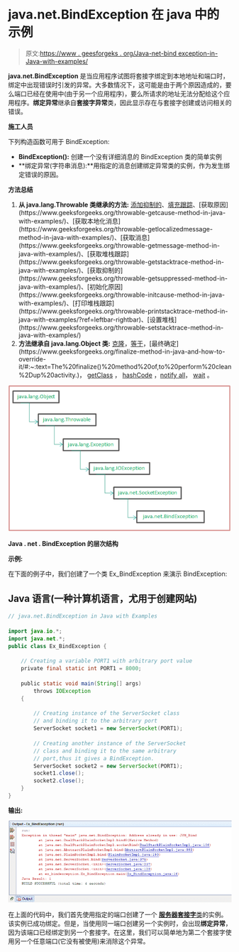 # java.net.BindException 在 java 中的示例

> 原文:[https://www . geesforgeks . org/Java-net-bind exception-in-Java-with-examples/](https://www.geeksforgeeks.org/java-net-bindexception-in-java-with-examples/)

**java.net.BindException** 是当应用程序试图将套接字绑定到本地地址和端口时，绑定中出现错误时引发的异常。大多数情况下，这可能是由于两个原因造成的，要么端口已经在使用中(由于另一个应用程序)，要么所请求的地址无法分配给这个应用程序。**绑定异常**继承自**套接字异常**类，因此显示存在与套接字创建或访问相关的错误。

**施工人员**

下列构造函数可用于 BindException:

*   **BindException():** 创建一个没有详细消息的 BindException 类的简单实例
*   **绑定异常(字符串消息):**用指定的消息创建绑定异常类的实例，作为发生绑定错误的原因。

**方法总结**

1.  **从 java.lang.Throwable 类继承的方法:**
    [添加抑制的](https://www.geeksforgeeks.org/throwable-addsuppressed-method-in-java-with-examples/)、[填充跟踪](https://www.geeksforgeeks.org/throwable-fillinstacktrace-method-in-java/#:~:text=Throwable%20class%2C%20records%20within%20this,fillInStackTrace()%20method%20is%20called.)、[获取原因](https://www.geeksforgeeks.org/throwable-getcause-method-in-java-with-examples/)、[获取本地化消息](https://www.geeksforgeeks.org/throwable-getlocalizedmessage-method-in-java-with-examples/)、[获取消息](https://www.geeksforgeeks.org/throwable-getmessage-method-in-java-with-examples/)、[获取堆栈跟踪](https://www.geeksforgeeks.org/throwable-getstacktrace-method-in-java-with-examples/)、[获取抑制的](https://www.geeksforgeeks.org/throwable-getsuppressed-method-in-java-with-examples/)、[初始化原因](https://www.geeksforgeeks.org/throwable-initcause-method-in-java-with-examples/)、[打印堆栈跟踪](https://www.geeksforgeeks.org/throwable-printstacktrace-method-in-java-with-examples/?ref=leftbar-rightbar)、[设置堆栈](https://www.geeksforgeeks.org/throwable-setstacktrace-method-in-java-with-examples/) 
2.  **方法继承自 java.lang.Object 类:**
    [克隆](https://www.geeksforgeeks.org/clone-method-in-java-2/)，[等于](https://www.geeksforgeeks.org/method-class-equals-method-in-java/#:~:text=equals(Object%20obj)%20method%20of,is%20same%20as%20passed%20object.)，[最终确定](https://www.geeksforgeeks.org/finalize-method-in-java-and-how-to-override-it/#:~:text=The%20finalize()%20method%20of,to%20perform%20clean%2Dup%20activity.)， [getClass](https://www.geeksforgeeks.org/object-class-in-java/#:~:text=getClass()%20%3A%20Returns%20the%20class,we%20don't%20override%20it.) ， [hashCode](https://www.geeksforgeeks.org/equals-hashcode-methods-java/#:~:text=Read%20InstanceOf%20operator.-,hashCode()%20method,which%20overrides%20equals()%20method.) ，[notify all](https://www.geeksforgeeks.org/difference-notify-notifyall-java/)， [wait](https://www.geeksforgeeks.org/differences-between-wait-and-join-methods-in-java/) 。

![](img/4505cda607184522eed57fd2204566fa.png)

**Java . net . BindException 的层次结构**

**示例:**

在下面的例子中，我们创建了一个类 Ex_BindException 来演示 BindException:

## Java 语言(一种计算机语言，尤用于创建网站)

```java
// java.net.BindException in Java with Examples

import java.io.*;
import java.net.*;
public class Ex_BindException {

    // Creating a variable PORT1 with arbitrary port value
    private final static int PORT1 = 8000;

    public static void main(String[] args)
        throws IOException
    {

        // Creating instance of the ServerSocket class
        // and binding it to the arbitrary port
        ServerSocket socket1 = new ServerSocket(PORT1);

        // Creating another instance of the ServerSocket
        // class and binding it to the same arbitrary
        // port,thus it gives a BindException.
        ServerSocket socket2 = new ServerSocket(PORT1);
        socket1.close();
        socket2.close();
    }
}
```

**输出:**

![](img/3b3aab3c6c8a5c7de4a0c5380c2d3c72.png)

在上面的代码中，我们首先使用指定的端口创建了一个 [**服务器套接字**类](https://www.geeksforgeeks.org/socket-programming-in-java/)的实例。该实例已成功绑定。但是，当使用同一端口创建另一个实例时，会出现**绑定异常**，因为该端口已经绑定到另一个套接字。在这里，我们可以简单地为第二个套接字使用另一个任意端口(它没有被使用)来消除这个异常。